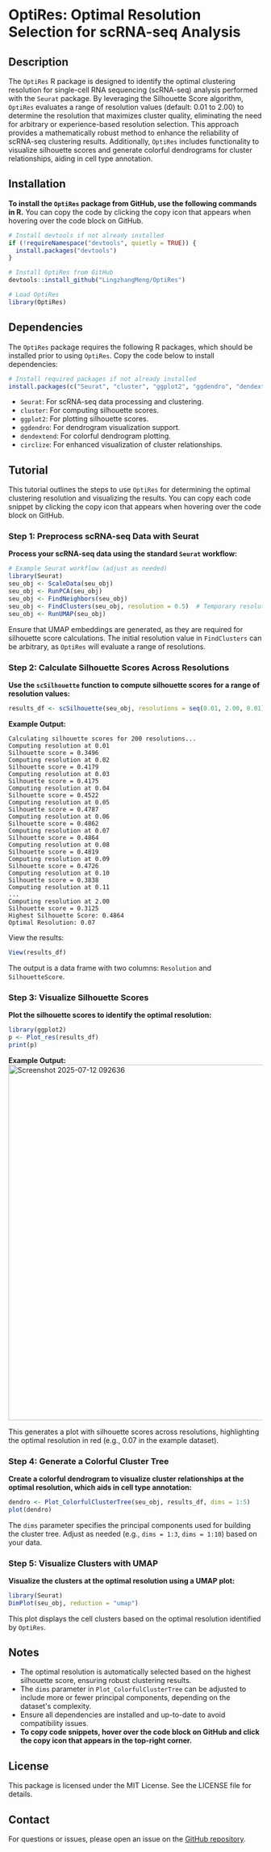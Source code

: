 # OptiRes: Optimal Resolution Selection for scRNA-seq Analysis

## Description

The `OptiRes` R package is designed to identify the optimal clustering resolution for single-cell RNA sequencing (scRNA-seq) analysis performed with the `Seurat` package. By leveraging the Silhouette Score algorithm, `OptiRes` evaluates a range of resolution values (default: 0.01 to 2.00) to determine the resolution that maximizes cluster quality, eliminating the need for arbitrary or experience-based resolution selection. This approach provides a mathematically robust method to enhance the reliability of scRNA-seq clustering results. Additionally, `OptiRes` includes functionality to visualize silhouette scores and generate colorful dendrograms for cluster relationships, aiding in cell type annotation.

## Installation

**To install the `OptiRes` package from GitHub, use the following commands in R.** You can copy the code by clicking the copy icon that appears when hovering over the code block on GitHub.

```R
# Install devtools if not already installed
if (!requireNamespace("devtools", quietly = TRUE)) {
  install.packages("devtools")
}

# Install OptiRes from GitHub
devtools::install_github("LingzhangMeng/OptiRes")

# Load OptiRes
library(OptiRes)
```

## Dependencies

The `OptiRes` package requires the following R packages, which should be installed prior to using `OptiRes`. Copy the code below to install dependencies:

```R
# Install required packages if not already installed
install.packages(c("Seurat", "cluster", "ggplot2", "ggdendro", "dendextend", "circlize"))
```

- `Seurat`: For scRNA-seq data processing and clustering.
- `cluster`: For computing silhouette scores.
- `ggplot2`: For plotting silhouette scores.
- `ggdendro`: For dendrogram visualization support.
- `dendextend`: For colorful dendrogram plotting.
- `circlize`: For enhanced visualization of cluster relationships.

## Tutorial

This tutorial outlines the steps to use `OptiRes` for determining the optimal clustering resolution and visualizing the results. You can copy each code snippet by clicking the copy icon that appears when hovering over the code block on GitHub.

### Step 1: Preprocess scRNA-seq Data with Seurat

**Process your scRNA-seq data using the standard `Seurat` workflow:**

```R
# Example Seurat workflow (adjust as needed)
library(Seurat)
seu_obj <- ScaleData(seu_obj)
seu_obj <- RunPCA(seu_obj)
seu_obj <- FindNeighbors(seu_obj)
seu_obj <- FindClusters(seu_obj, resolution = 0.5)  # Temporary resolution
seu_obj <- RunUMAP(seu_obj)
```

Ensure that UMAP embeddings are generated, as they are required for silhouette score calculations. The initial resolution value in `FindClusters` can be arbitrary, as `OptiRes` will evaluate a range of resolutions.

### Step 2: Calculate Silhouette Scores Across Resolutions

**Use the `scSilhouette` function to compute silhouette scores for a range of resolution values:**

```R
results_df <- scSilhouette(seu_obj, resolutions = seq(0.01, 2.00, 0.01))
```

**Example Output:**

```
Calculating silhouette scores for 200 resolutions...
Computing resolution at 0.01
Silhouette score = 0.3496
Computing resolution at 0.02
Silhouette score = 0.4179
Computing resolution at 0.03
Silhouette score = 0.4175
Computing resolution at 0.04
Silhouette score = 0.4522
Computing resolution at 0.05
Silhouette score = 0.4787
Computing resolution at 0.06
Silhouette score = 0.4862
Computing resolution at 0.07
Silhouette score = 0.4864
Computing resolution at 0.08
Silhouette score = 0.4819
Computing resolution at 0.09
Silhouette score = 0.4726
Computing resolution at 0.10
Silhouette score = 0.3838
Computing resolution at 0.11
...
Computing resolution at 2.00
Silhouette score = 0.3125
Highest Silhouette Score: 0.4864
Optimal Resolution: 0.07
```

View the results:

```R
View(results_df)
```

The output is a data frame with two columns: `Resolution` and `SilhouetteScore`.

### Step 3: Visualize Silhouette Scores

**Plot the silhouette scores to identify the optimal resolution:**

```R
library(ggplot2)
p <- Plot_res(results_df)
print(p)
```
**Example Output:**
<img width="931" height="704" alt="Screenshot 2025-07-12 092636" src="https://github.com/user-attachments/assets/c23bba10-f352-4c8a-a332-5b6b3d5215af" />

This generates a plot with silhouette scores across resolutions, highlighting the optimal resolution in red (e.g., 0.07 in the example dataset).

### Step 4: Generate a Colorful Cluster Tree

**Create a colorful dendrogram to visualize cluster relationships at the optimal resolution, which aids in cell type annotation:**

```R
dendro <- Plot_ColorfulClusterTree(seu_obj, results_df, dims = 1:5)
plot(dendro)
```

The `dims` parameter specifies the principal components used for building the cluster tree. Adjust as needed (e.g., `dims = 1:3`, `dims = 1:10`) based on your data.

### Step 5: Visualize Clusters with UMAP

**Visualize the clusters at the optimal resolution using a UMAP plot:**

```R
library(Seurat)
DimPlot(seu_obj, reduction = "umap")
```

This plot displays the cell clusters based on the optimal resolution identified by `OptiRes`.

## Notes

- The optimal resolution is automatically selected based on the highest silhouette score, ensuring robust clustering results.
- The `dims` parameter in `Plot_ColorfulClusterTree` can be adjusted to include more or fewer principal components, depending on the dataset's complexity.
- Ensure all dependencies are installed and up-to-date to avoid compatibility issues.
- **To copy code snippets, hover over the code block on GitHub and click the copy icon that appears in the top-right corner.**

## License

This package is licensed under the MIT License. See the LICENSE file for details.

## Contact

For questions or issues, please open an issue on the [GitHub repository](https://github.com/LingzhangMeng/OptiRes).
